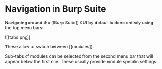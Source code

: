 # Navigation in Burp Suite

Navigating around the [[Burp Suite]] GUI by default is done entirely using the top menu bars:

![[tabs.png]]

These allow to switch between [[modules]]. 

Sub-tabs of modules can be selected from the second menu bar that will appear below the first one. These usually provide module specific settings.

